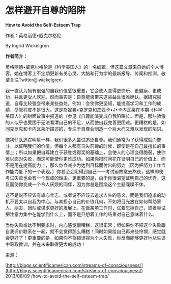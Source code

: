 # 怎样避开自尊的陷阱

**How to Avoid the Self-Esteem Trap**

作者：英格丽德•威克尔格伦

By Ingrid Wickelgren

**作者简介：**

英格丽德•威克尔格伦是《科学美国人》的一名编辑，但这篇文章来自她的个人博客。她在博客上不定期更新有关心灵、大脑和行为学的最新报导、传闻和推测。敬请关注Twitter@iwickelgren。

我一直认为拥有很强的自我价值感很重要，它会使人变得更快乐、更健康、更成功，并且更受人欢迎。然而事实是：自尊能否带来这些益处很难确认。据研究报道，自尊比较强会带来某些益处。例如：会使你更坚韧，能提高学习和工作的成绩，尽管程度不是很大。这是詹妮弗•克罗克和杰西卡•J•卡内瓦莱在本期《科学美国人》的封面故事中报道的（参见《自尊能演变成自我陷阱》）。但是，那些骄傲的人似乎也受困于无法看清自己的不足，从而使自我完善更困难。更糟糕的是，如同克罗克和卡内瓦莱所描述的，专注于自尊会制造一个巨大而又难以发现的陷阱。

像狗仔队追踪明星一样，我们很多人尝试追逐自尊。我们通常为了获得成就而奋斗，以证明我们的价值。但每个人都有马失前蹄的时候，即使是在自己最擅长的事情上；所以如果把自尊建立于获胜或得奖的基础上，会使人的心理变得脆弱，使你难以面对失败，而这可能使你更难成功。如果你把时间花在证明自己的价值上，而不是用在提高能力上，那么你会减少为达到目标而付出的努力（因为把努力工作当作能力低下的一个表现。）你甚至会阻碍到自己——考试前故意去熬夜，这样即使考试失败也会有一个现成的理由。更重要的是，由于你很渴望证明自己的优秀，这反而使你变成一个令人厌烦的同伴，因为你总是围绕这个主题喋喋不休。

这不是说不应该有雄心壮志，或者说不应该去追求人生的意义，而是我们追求的动机不要太以自我为中心。与其担心自己的价值几何，不如将目光放在如何帮助家人、朋友、团队或谋求更好的发展上。在做某项工作时，试着忘掉自己，或者尝试把注意力集中在能学到什么上，而不是只想着工作的结果对自己意味着什么。

当你失败或达不到要求时，内心感觉很糟糕，这很正常；但如果你不把这个失败跟自我评价联系在一起，就不会觉得那么糟糕！同时如果给自己再来些怜悯，感觉就会更好了！更重要的是，如果你不将错误视为个人失败，你反而能够更好地从失误中吸取教训，并在未来取得更大的成功！

来源：

[http://blogs.scientificamerican.com/streams-of-consciousness/](http://blogs.scientificamerican.com/streams-of-consciousness/) 2013/08/09 /how-to-avoid-the-self-esteem-trap/

